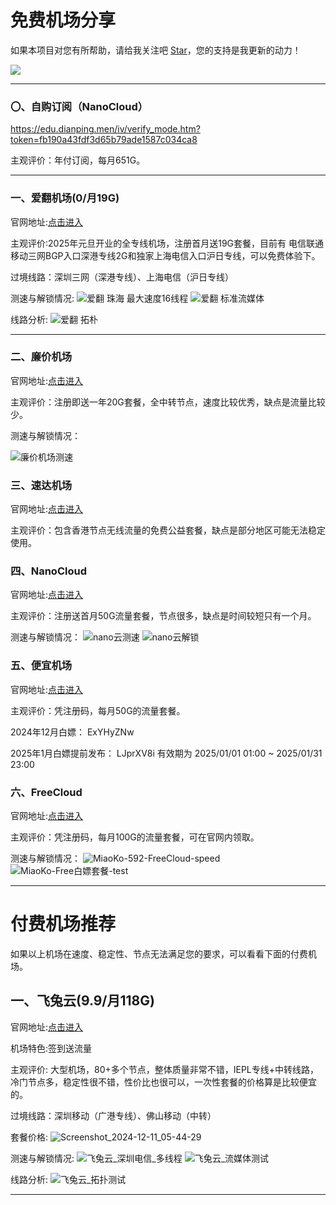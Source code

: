 # 免费机场分享

如果本项目对您有所帮助，请给我关注吧 [Star](https://github.com/Anime2375/Free-Proxy-VPN)，您的支持是我更新的动力！

![](https://komarev.com/ghpvc/?username=Free-Proxy-VPN)

---

### 〇、自购订阅（NanoCloud）

<https://edu.dianping.men/iv/verify_mode.htm?token=fb190a43fdf3d65b79ade1587c034ca8>

主观评价：年付订阅，每月651G。

---
### 一、爱翻机场(0/月19G)

官网地址:[点击进入](https://afun.la/register?code=sWkB0RvO)


主观评价:2025年元旦开业的全专线机场，注册首月送19G套餐，目前有 电信联通移动三网BGP入口深港专线2G和独家上海电信入口沪日专线，可以免费体验下。

过境线路：深圳三网（深港专线）、上海电信（沪日专线）


测速与解锁情况:
![爱翻 珠海 最大速度16线程](https://github.com/user-attachments/assets/f6f85b38-c1dc-4fba-b9bc-c6ff052164c7)
![爱翻 标准流媒体](https://github.com/user-attachments/assets/5eddb9ab-2111-4381-87d9-a2e62a170d10)


线路分析:
![爱翻 拓朴](https://github.com/user-attachments/assets/ba841253-48bb-476c-ac1e-525cef69bba9)

---

### 二、廉价机场

官网地址:[点击进入](https://lianjia.me/#/register?code=YGKMsx4B)

主观评价：注册即送一年20G套餐，全中转节点，速度比较优秀，缺点是流量比较少。


测速与解锁情况：

![廉价机场测速](https://github.com/user-attachments/assets/73bfb5d4-0305-4fb4-bac8-08ae0b89f6d9)


### 三、速达机场

官网地址:[点击进入](https://cke5ad.cp-mining.com/#/register?code=OpqA8l9d)

主观评价：包含香港节点无线流量的免费公益套餐，缺点是部分地区可能无法稳定使用。

### 四、NanoCloud

官网地址:[点击进入](https://edu.tplinkcloud.me/auth/register?code=1PhiI0Pi)

主观评价：注册送首月50G流量套餐，节点很多，缺点是时间较短只有一个月。

测速与解锁情况：
![nano云测速](https://github.com/user-attachments/assets/10e965e8-de83-4c82-81e6-58f1c9700cf1)
![nano云解锁](https://github.com/user-attachments/assets/44f788ff-9fde-476e-9420-ab8ff33160f4)

### 五、便宜机场

官网地址:[点击进入](https://xn--wtq35pfyd55o.co/#/register?code=8b4JglaE)

主观评价：凭注册码，每月50G的流量套餐。

2024年12月白嫖： ExYHyZNw

2025年1月白嫖提前发布：  LJprXV8i   有效期为   2025/01/01 01:00 ~ 2025/01/31 23:00


### 六、FreeCloud

官网地址:[点击进入](https://asus.im/#/register?code=g1nM2tbK)

主观评价：凭注册码，每月100G的流量套餐，可在官网内领取。

测速与解锁情况：
![MiaoKo-592-FreeCloud-speed](https://github.com/user-attachments/assets/70ee3fba-0a5c-4941-ac4d-a2941e66c681)
![MiaoKo-Free白嫖套餐-test](https://github.com/user-attachments/assets/5d27301e-7326-49fd-9960-c47658921b69)


---
# 付费机场推荐

如果以上机场在速度、稳定性、节点无法满足您的要求，可以看看下面的付费机场。


## 一、飞兔云(9.9/月118G)

官网地址:[点击进入](https://xn--9kq10e0y7h.site/index.html?register=C0ZvbxgX)

机场特色:签到送流量

主观评价: 大型机场，80+多个节点，整体质量非常不错，IEPL专线+中转线路，冷门节点多，稳定性很不错，性价比也很可以，一次性套餐的价格算是比较便宜的。

过境线路：深圳移动（广港专线）、佛山移动（中转）

套餐价格:
![Screenshot_2024-12-11_05-44-29](https://github.com/user-attachments/assets/eca8bd3a-7c28-41ff-a12b-bf6032e0a73d)


测速与解锁情况:
![飞兔云_深圳电信_多线程](https://github.com/user-attachments/assets/081203b5-6abe-463e-b3f3-c16980e84eba)
![飞兔云_流媒体测试](https://github.com/user-attachments/assets/0b04086a-e9e1-4de7-a48d-f24a2d9d7727)

线路分析:
![飞兔云_拓扑测试](https://github.com/user-attachments/assets/3602fbe4-8432-44a8-a7d3-ca4cb6146ed5)

---


